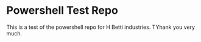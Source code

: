 # Powershell Test Repo

This is a test of the powershell repo for H Betti industries. TYhank you very much.
